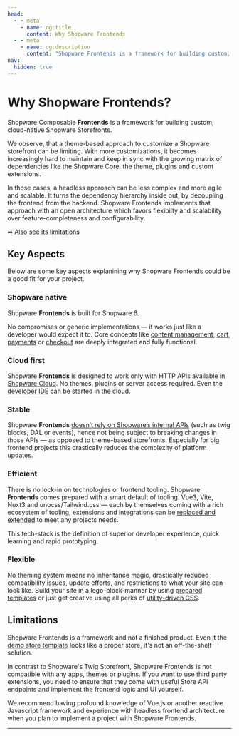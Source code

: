 ```yaml
---
head:
  - - meta
    - name: og:title
      content: Why Shopware Frontends
  - - meta
    - name: og:description
      content: "Shopware Frontends is a framework for building custom, cloud-native Shopware Storefronts."
nav:
  hidden: true
---
```


# Why Shopware Frontends?

Shopware Composable **Frontends** is a framework for building custom, cloud-native Shopware Storefronts.

We observe, that a theme-based approach to customize a Shopware storefront can be limiting. With more customizations, it becomes increasingly hard to maintain and keep in sync with the growing matrix of dependencies like the Shopware Core, the theme, plugins and custom extensions.

In those cases, a headless approach can be less complex and more agile and scalable. It turns the dependency hierarchy inside out, by decoupling the frontend from the backend. Shopware Frontends implements that approach with an open architecture which favors flexibilty and scalability over feature-completeness and configurability.

➡ [Also see its limitations](#limitations)

## Key Aspects

Below are some key aspects explanining why Shopware Frontends could be a good fit for your project.

### Shopware native

Shopware **Frontends** is built for Shopware 6.

No compromises or generic implementations — it works just like a developer would expect it to.
Core concepts like [content management](./getting-started/cms/content-pages.md), [cart](./getting-started/e-commerce/cart.md), [payments](./getting-started/e-commerce/payments.md) or [checkout](./getting-started/e-commerce/checkout.md) are deeply integrated and fully functional.

### Cloud first

Shopware **Frontends** is designed to work only with HTTP APIs available in [Shopware Cloud](./index.md#data-sources).
No themes, plugins or server access required.
Even the [developer IDE](./getting-started/templates/demo-store-template.md) can be started in the cloud.

### Stable

Shopware **Frontends** [doesn’t rely on Shopware’s internal APIs](./index.md#how-it-works) (such as twig blocks, DAL or events),
hence not being subject to breaking changes in those APIs — as opposed to theme-based storefronts.
Especially for big frontend projects this drastically reduces the complexity of platform updates.

### Efficient

There is no lock-in on technologies or frontend tooling. Shopware **Frontends** comes prepared with a smart default of tooling.
Vue3, Vite, Nuxt3 and unocss/Tailwind.css — each by themselves coming with a rich ecosystem of tooling, extensions
and integrations can be [replaced and extended](./getting-started/templates.md) to meet any projects needs.

This tech-stack is the definition of superior developer experience, quick learning and rapid prototyping.

### Flexible

No theming system means no inheritance magic, drastically reduced compatibility issues, update efforts, and restrictions
to what your site can look like. Build your site in a lego-block-manner by using [prepared templates](./examples/) or just get creative using all perks of [utility-driven CSS](./framework/styling.md).

## Limitations

Shopware Frontends is a framework and not a finished product. Even it the [demo store template](./getting-started/templates/demo-store-template.md) looks like a proper store, it's not an off-the-shelf solution.

In contrast to Shopware's Twig Storefront, Shopware Frontends is not compatible with any apps, themes or plugins. If you want to use third party extensions, you need to ensure that they come with useful Store API endpoints and implement the frontend logic and UI yourself.

We recommend having profound knowledge of Vue.js or another reactive Javascript framework and experience with headless frontend architecture when you plan to implement a project with Shopware Frontends.

---

<PageRef page="../getting-started/templates" title="Getting Started" sub="Get started with Shopware Frontends" />
